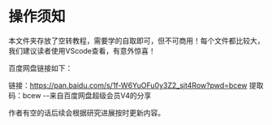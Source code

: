 # 操作须知

本文件夹存放了空转教程，需要学的自取即可，但不可商用！每个文件都比较大，我们建议读者使用VScode查看，有意外惊喜！

百度网盘链接如下：

链接：https://pan.baidu.com/s/1f-W6YuOFu0y3Z2_sjt4Row?pwd=bcew 
提取码：bcew 
--来自百度网盘超级会员V4的分享

作者有空的话后续会根据研究进展按时更新内容。